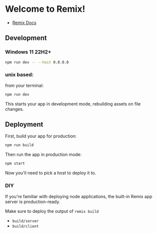 # Welcome to Remix!

- [Remix Docs](https://remix.run/docs)

## Development

### Windows 11 22H2+
```sh
npm run dev -- --host 0.0.0.0
```
### unix based: 
from your terminal:

```sh
npm run dev
```

This starts your app in development mode, rebuilding assets on file changes.

## Deployment

First, build your app for production:

```sh
npm run build
```

Then run the app in production mode:

```sh
npm start
```

Now you'll need to pick a host to deploy it to.

### DIY

If you're familiar with deploying node applications, the built-in Remix app server is production-ready.

Make sure to deploy the output of `remix build`

- `build/server`
- `build/client`
